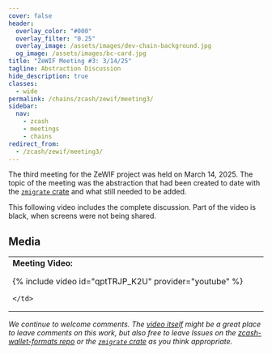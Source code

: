 ```yaml
---
cover: false
header:
  overlay_color: "#000"
  overlay_filter: "0.25"
  overlay_image: /assets/images/dev-chain-background.jpg
  og_image: /assets/images/bc-card.jpg
title: "ZeWIF Meeting #3: 3/14/25"
tagline: Abstraction Discussion
hide_description: true
classes:
  - wide
permalink: /chains/zcash/zewif/meeting3/
sidebar:
  nav:
    - zcash
    - meetings
    - chains
redirect_from:
  - /zcash/zewif/meeting3/
---
```


The third meeting for the ZeWIF project was held on March 14, 2025. The topic of the meeting was the abstraction that had been created to date with the  [`zmigrate` crate](https://github.com/BlockchainCommons/zmigrate) and what still needed to be added.

This following video includes the complete discussion. Part of the video is black, when screens were not being shared.

## Media

<table width="100%">
  <tr>
    <td width="640px">
      <b>Meeting Video:</b>

{% include video id="qptTRJP_K2U" provider="youtube" %}

    </td>
  </tr>
</table>

_We continue to welcome comments. The [video itself](https://www.youtube.com/watch?v=qptTRJP_K2U) might be a great place to leave comments on this work, but also free to leave Issues on the [zcash-wallet-formats repo](https://github.com/zingolabs/zcash-wallet-formats/issues) or the [`zmigrate` crate](https://github.com/BlockchainCommons/zmigrate) as you think appropriate._
